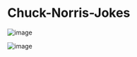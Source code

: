 # Chuck-Norris-Jokes


![image](https://user-images.githubusercontent.com/66568708/150332200-ad756ac4-959b-4aeb-ab35-4b74612d2c63.png)

![image](https://user-images.githubusercontent.com/66568708/150831369-3761296a-2db2-4e09-8e70-2ccd5a8046f5.png)

